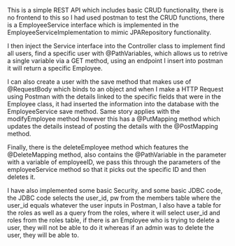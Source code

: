 This is a simple REST API which includes basic CRUD functionality, there is no frontend to this so I had used postman to 
test the CRUD functions, there is a EmployeeService interface which is implemented in the EmployeeServiceImplementation 
to mimic JPARepository functionality.

I then inject the Service interface into the Controller class to implement find all users, find a specific user with @PathVariables,
which allows us to retrive a single variable via a GET method, using an endpoint I insert into postman it will return a specific Employee.

I can also create a user with the save method that makes use of @RequestBody which binds to an object and when I make a HTTP Request using 
Postman with the details linked to the specific fields that were in the Employee class, it had inserted the information into the 
database with the EmployeeService save method. Same story applies with the modifyEmployee method however this has a @PutMapping method 
which updates the details instead of posting the details with the @PostMapping method. 

Finally, there is the deleteEmployee method which features the @DeleteMapping method, also contains the @PathVariable in the parameter
with a variable of employeeID, we pass this through the parameters of the employeeService method so that it picks out the specific ID 
and then deletes it. 

I have also implemented some basic Security, and some basic JDBC code, the JDBC code selects the user_id, pw from the members table 
where the user_id equals whatever the user inputs in Postman, I also have a table for the roles as well as a query from the roles, where 
it will select user_id and roles from the roles table, if there is an Employee who is trying to delete a user, they will not be able to do it
whereas if an admin was to delete the user, they will be able to. 
